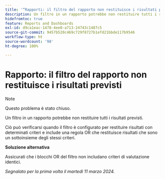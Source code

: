 ```yaml
---
title: '“Rapporti: il filtro del rapporto non restituisce i risultati previsti”'
description: Un filtro in un rapporto potrebbe non restituire tutti i risultati previsti. È disponibile una soluzione alternativa.
hidefromtoc: true
feature: Reports and Dashboards
exl-id: d9ca1eac-1478-4ee0-a713-24743c1487c5
source-git-commit: 9457b520c469c729f8727b1efd21bbde117b9546
workflow-type: ht
source-wordcount: '98'
ht-degree: 100%

---
```


# Rapporto: il filtro del rapporto non restituisce i risultati previsti

>[!NOTE]
>
>Questo problema è stato chiuso.

Un filtro in un rapporto potrebbe non restituire tutti i risultati previsti.

Ciò può verificarsi quando il filtro è configurato per restituire risultati con determinati criteri e include una regola OR che restituisce risultati che sono un sottoinsieme degli stessi criteri.

**Soluzione alternativa**

Assicurati che i blocchi OR del filtro non includano criteri di valutazione identici.

_Segnalato per la prima volta il martedì 11 marzo 2024._
